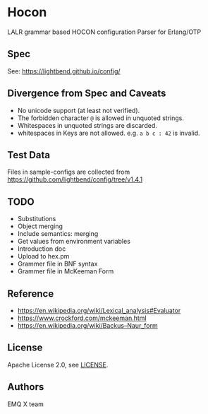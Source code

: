 # Hocon

LALR grammar based HOCON configuration Parser for Erlang/OTP

## Spec

See: https://lightbend.github.io/config/

## Divergence from Spec and Caveats

- No unicode support (at least not verified).
- The forbidden character `@` is allowed in unquoted strings.
- Whitespaces in unquoted strings are discarded.
- whitespaces in Keys are not allowed. e.g. `a b c : 42` is invalid.

## Test Data

Files in sample-configs are collected from https://github.com/lightbend/config/tree/v1.4.1

## TODO

- Substitutions
- Object merging
- Include semantics: merging
- Get values from environment variables
- Introduction doc
- Upload to hex.pm
- Grammer file in BNF syntax
- Grammer file in McKeeman Form

## Reference

- https://en.wikipedia.org/wiki/Lexical_analysis#Evaluator
- https://www.crockford.com/mckeeman.html
- https://en.wikipedia.org/wiki/Backus–Naur_form

## License

Apache License 2.0, see [LICENSE](./LICENSE).

## Authors

EMQ X team

